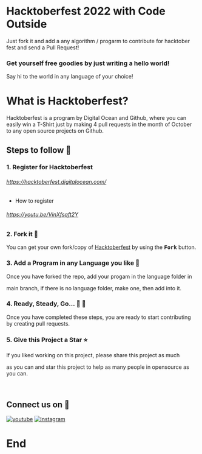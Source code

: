 # Hacktoberfest 2022 with Code Outside

Just fork it and add a any algorithm / progarm to contribute for hacktober fest and send a Pull Request!

### Get yourself free goodies by just writing a hello world!

Say hi to the world in any language of your choice!

# What is Hacktoberfest?

Hacktoberfest is a program by Digital Ocean and Github, where you can easily win a T-Shirt just by making 4 pull requests in the month of October to any open source projects on Github.

## Steps to follow :scroll:

### 1. Register for Hacktoberfest

###### https://hacktoberfest.digitalocean.com/

- How to register

###### https://youtu.be/VinXfsqft2Y

### 2. Fork it :fork_and_knife:

You can get your own fork/copy of [Hacktoberfest](https://github.com/Code-Outside/hacktober-fest-2022) by using the <kbd><b>Fork</b></kbd></a> button.


### 3. Add a Program in any Language you like :rabbit2:

Once you have forked the repo, add your progam in the language folder in 

main branch, if there is no language folder, make one, then add into it.

### 4. Ready, Steady, Go... :turtle: :rabbit2:

Once you have completed these steps, you are ready to start contributing by creating pull requests.

### 5. Give this Project a Star :star:

If you liked working on this project, please share this project as much 

as you can and star this project to help as many people in opensource as you can.

<br/>

## Connect us on 🔗

[![youtube](https://img.shields.io/badge/youtube-fff?style=for-the-badge&logo=youtube&logoColor=red)](https://www.youtube.com/channel/UCxsMWEhnzCy85UDsxir66Yw)
[![instagram](https://img.shields.io/badge/instagram-0A66C2?style=for-the-badge&logo=instagram&logoColor=white)](https://www.instagram.com/code.outside/)




# End
